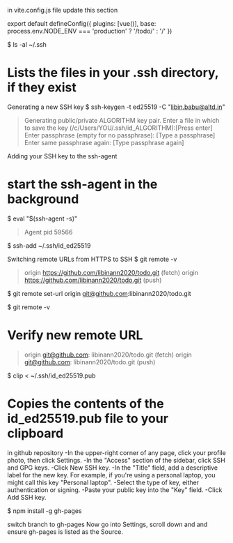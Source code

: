 in vite.config.js file update this section

export default defineConfig({
  plugins: [vue()],
  base: process.env.NODE_ENV === 'production'
    ? '/todo/'
    : '/'
})

$ ls -al ~/.ssh
# Lists the files in your .ssh directory, if they exist

Generating a new SSH key
$ ssh-keygen -t ed25519 -C "libin.babu@altd.in"
> Generating public/private ALGORITHM key pair.
> Enter a file in which to save the key (/c/Users/YOU/.ssh/id_ALGORITHM):[Press enter]
> Enter passphrase (empty for no passphrase): [Type a passphrase]
> Enter same passphrase again: [Type passphrase again]

Adding your SSH key to the ssh-agent
# start the ssh-agent in the background
$ eval "$(ssh-agent -s)"
> Agent pid 59566

$ ssh-add ~/.ssh/id_ed25519

Switching remote URLs from HTTPS to SSH
$ git remote -v
> origin  https://github.com/libinann2020/todo.git (fetch)
> origin  https://github.com/libinann2020/todo.git (push)

$ git remote set-url origin git@github.com:libinann2020/todo.git

$ git remote -v
# Verify new remote URL
> origin  git@github.com: libinann2020/todo.git (fetch)
> origin  git@github.com: libinann2020/todo.git (push)

$ clip < ~/.ssh/id_ed25519.pub
  # Copies the contents of the id_ed25519.pub file to your clipboard

  in github repository
  -In the upper-right corner of any page, click your profile photo, then click Settings.
-In the "Access" section of the sidebar, click  SSH and GPG keys.
-Click New SSH key.
-In the "Title" field, add a descriptive label for the new key. For example, if you're using a personal laptop, you might call this key "Personal laptop".
-Select the type of key, either authentication or signing.
-Paste your public key into the "Key" field.
-Click Add SSH key.

$ npm install -g gh-pages

switch branch to gh-pages
Now go into Settings, scroll down and and ensure gh-pages is listed as the Source.